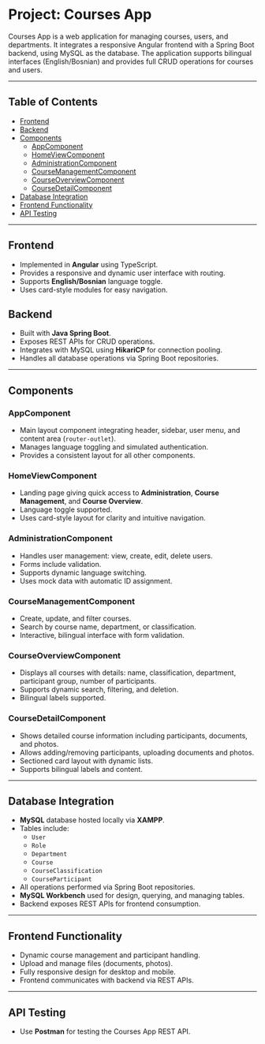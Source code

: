 # Project: Courses App

Courses App is a web application for managing courses, users, and departments. It integrates a responsive Angular frontend with a Spring Boot backend, using MySQL as the database. The application supports bilingual interfaces (English/Bosnian) and provides full CRUD operations for courses and users.

---

## Table of Contents
- [Frontend](#frontend)
- [Backend](#backend)
- [Components](#components)
  - [AppComponent](#appcomponent)
  - [HomeViewComponent](#homeviewcomponent)
  - [AdministrationComponent](#administrationcomponent)
  - [CourseManagementComponent](#coursemanagementcomponent)
  - [CourseOverviewComponent](#courseoverviewcomponent)
  - [CourseDetailComponent](#coursedetailcomponent)
- [Database Integration](#database-integration)
- [Frontend Functionality](#frontend-functionality)
- [API Testing](#api-testing)

---

## Frontend
- Implemented in **Angular** using TypeScript.
- Provides a responsive and dynamic user interface with routing.
- Supports **English/Bosnian** language toggle.
- Uses card-style modules for easy navigation.

## Backend
- Built with **Java Spring Boot**.
- Exposes REST APIs for CRUD operations.
- Integrates with MySQL using **HikariCP** for connection pooling.
- Handles all database operations via Spring Boot repositories.

---

## Components

### AppComponent
- Main layout component integrating header, sidebar, user menu, and content area (`router-outlet`).
- Manages language toggling and simulated authentication.
- Provides a consistent layout for all other components.

### HomeViewComponent
- Landing page giving quick access to **Administration**, **Course Management**, and **Course Overview**.
- Language toggle supported.
- Uses card-style layout for clarity and intuitive navigation.

### AdministrationComponent
- Handles user management: view, create, edit, delete users.
- Forms include validation.
- Supports dynamic language switching.
- Uses mock data with automatic ID assignment.

### CourseManagementComponent
- Create, update, and filter courses.
- Search by course name, department, or classification.
- Interactive, bilingual interface with form validation.

### CourseOverviewComponent
- Displays all courses with details: name, classification, department, participant group, number of participants.
- Supports dynamic search, filtering, and deletion.
- Bilingual labels supported.

### CourseDetailComponent
- Shows detailed course information including participants, documents, and photos.
- Allows adding/removing participants, uploading documents and photos.
- Sectioned card layout with dynamic lists.
- Supports bilingual labels and content.

---

## Database Integration
- **MySQL** database hosted locally via **XAMPP**.
- Tables include:
  - `User`
  - `Role`
  - `Department`
  - `Course`
  - `CourseClassification`
  - `CourseParticipant`
- All operations performed via Spring Boot repositories.
- **MySQL Workbench** used for design, querying, and managing tables.
- Backend exposes REST APIs for frontend consumption.

---

## Frontend Functionality
- Dynamic course management and participant handling.
- Upload and manage files (documents, photos).
- Fully responsive design for desktop and mobile.
- Frontend communicates with backend via REST APIs.

---

## API Testing
- Use **Postman** for testing the Courses App REST API.

